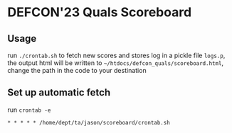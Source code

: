 # DEFCON'23 Quals Scoreboard

## Usage
run `./crontab.sh` to fetch new scores and stores log in a pickle file `logs.p`, the output html will be written to `~/htdocs/defcon_quals/scoreboard.html`, change the path in the code to your destination

## Set up automatic fetch 
run `crontab -e`
```crontab
* * * * * /home/dept/ta/jason/scoreboard/crontab.sh
```